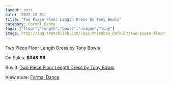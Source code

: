 ```yaml
---
layout: post
date: '2017-12-31'
title: "Two Piece Floor Length Dress by Tony Bowls"
category: Formal Dance
tags: ["floor","length","bowls","unique","tony"]
image: http://img.transblink.com/7622-thickbox_default/two-piece-floor-length-dress-by-tony-bowls.jpg
---
```

Two Piece Floor Length Dress by Tony Bowls

On Sales: **$348.99**
<a href="https://www.transblink.com/en/formal-dance/2466-two-piece-floor-length-dress-by-tony-bowls.html"><amp-img layout="responsive" width="600" height="600" src="//img.transblink.com/7622-thickbox_default/two-piece-floor-length-dress-by-tony-bowls.jpg" alt="Two Piece Floor Length Dress by Tony Bowls 0" /></a>
<a href="https://www.transblink.com/en/formal-dance/2466-two-piece-floor-length-dress-by-tony-bowls.html"><amp-img layout="responsive" width="600" height="600" src="//img.transblink.com/7625-thickbox_default/two-piece-floor-length-dress-by-tony-bowls.jpg" alt="Two Piece Floor Length Dress by Tony Bowls 1" /></a>
<a href="https://www.transblink.com/en/formal-dance/2466-two-piece-floor-length-dress-by-tony-bowls.html"><amp-img layout="responsive" width="600" height="600" src="//img.transblink.com/7624-thickbox_default/two-piece-floor-length-dress-by-tony-bowls.jpg" alt="Two Piece Floor Length Dress by Tony Bowls 2" /></a>
<a href="https://www.transblink.com/en/formal-dance/2466-two-piece-floor-length-dress-by-tony-bowls.html"><amp-img layout="responsive" width="600" height="600" src="//img.transblink.com/7623-thickbox_default/two-piece-floor-length-dress-by-tony-bowls.jpg" alt="Two Piece Floor Length Dress by Tony Bowls 3" /></a>

Buy it: [Two Piece Floor Length Dress by Tony Bowls](https://www.transblink.com/en/formal-dance/2466-two-piece-floor-length-dress-by-tony-bowls.html "Two Piece Floor Length Dress by Tony Bowls")

View more: [Formal Dance](https://www.transblink.com/en/6-formal-dance "Formal Dance")